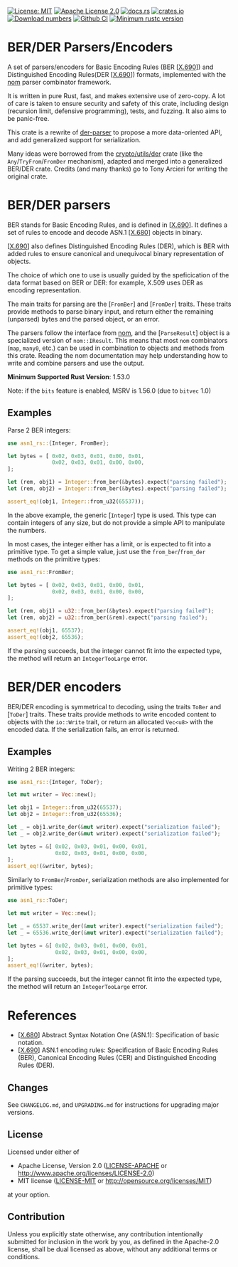 <!-- cargo-sync-readme start -->

[![License: MIT](https://img.shields.io/badge/License-MIT-yellow.svg)](./LICENSE-MIT)
[![Apache License 2.0](https://img.shields.io/badge/License-Apache%202.0-blue.svg)](./LICENSE-APACHE)
[![docs.rs](https://docs.rs/asn1-rs/badge.svg)](https://docs.rs/asn1-rs)
[![crates.io](https://img.shields.io/crates/v/asn1-rs.svg)](https://crates.io/crates/asn1-rs)
[![Download numbers](https://img.shields.io/crates/d/asn1-rs.svg)](https://crates.io/crates/asn1-rs)
[![Github CI](https://github.com/rusticata/asn1-rs/workflows/Continuous%20integration/badge.svg)](https://github.com/rusticata/asn1-rs/actions)
[![Minimum rustc version](https://img.shields.io/badge/rustc-1.53.0+-lightgray.svg)](#rust-version-requirements)

# BER/DER Parsers/Encoders

A set of parsers/encoders for Basic Encoding Rules (BER [[X.690]]) and Distinguished Encoding Rules(DER
[[X.690]]) formats, implemented with the [nom] parser combinator framework.

It is written in pure Rust, fast, and makes extensive use of zero-copy. A lot of care is taken
to ensure security and safety of this crate, including design (recursion limit, defensive
programming), tests, and fuzzing. It also aims to be panic-free.

This crate is a rewrite of [der-parser](https://crates.io/crates/der-parser) to propose a more data-oriented API,
and add generalized support for serialization.

Many ideas were borrowed from the [crypto/utils/der](https://github.com/RustCrypto/utils/tree/master/der) crate (like
the `Any`/`TryFrom`/`FromDer` mechanism), adapted and merged into a generalized BER/DER crate.
Credits (and many thanks) go to Tony Arcieri for writing the original crate.

# BER/DER parsers

BER stands for Basic Encoding Rules, and is defined in [[X.690]]. It defines a set of rules to
encode and decode ASN.1 [[X.680]] objects in binary.

[[X.690]] also defines Distinguished Encoding Rules (DER), which is BER with added rules to
ensure canonical and unequivocal binary representation of objects.

The choice of which one to use is usually guided by the speficication of the data format based
on BER or DER: for example, X.509 uses DER as encoding representation.

The main traits for parsing are the [`FromBer`] and [`FromDer`] traits.
These traits provide methods to parse binary input, and return either the remaining (unparsed) bytes
and the parsed object, or an error.

The parsers follow the interface from [nom], and the [`ParseResult`] object is a specialized version
of `nom::IResult`. This means that most `nom` combinators (`map`, `many0`, etc.) can be used in
combination to objects and methods from this crate. Reading the nom documentation may
help understanding how to write and combine parsers and use the output.

**Minimum Supported Rust Version**: 1.53.0

Note: if the `bits` feature is enabled, MSRV is 1.56.0 (due to `bitvec` 1.0)

## Examples

Parse 2 BER integers:

```rust
use asn1_rs::{Integer, FromBer};

let bytes = [ 0x02, 0x03, 0x01, 0x00, 0x01,
              0x02, 0x03, 0x01, 0x00, 0x00,
];

let (rem, obj1) = Integer::from_ber(&bytes).expect("parsing failed");
let (rem, obj2) = Integer::from_ber(&bytes).expect("parsing failed");

assert_eq!(obj1, Integer::from_u32(65537));
```

In the above example, the generic [`Integer`] type is used. This type can contain integers of any
size, but do not provide a simple API to manipulate the numbers.

In most cases, the integer either has a limit, or is expected to fit into a primitive type.
To get a simple value, just use the `from_ber`/`from_der` methods on the primitive types:

```rust
use asn1_rs::FromBer;

let bytes = [ 0x02, 0x03, 0x01, 0x00, 0x01,
              0x02, 0x03, 0x01, 0x00, 0x00,
];

let (rem, obj1) = u32::from_ber(&bytes).expect("parsing failed");
let (rem, obj2) = u32::from_ber(&rem).expect("parsing failed");

assert_eq!(obj1, 65537);
assert_eq!(obj2, 65536);
```

If the parsing succeeds, but the integer cannot fit into the expected type, the method will return
an `IntegerTooLarge` error.

# BER/DER encoders

BER/DER encoding is symmetrical to decoding, using the traits `ToBer` and [`ToDer`] traits.
These traits provide methods to write encoded content to objects with the `io::Write` trait,
or return an allocated `Vec<u8>` with the encoded data.
If the serialization fails, an error is returned.

## Examples

Writing 2 BER integers:

```rust
use asn1_rs::{Integer, ToDer};

let mut writer = Vec::new();

let obj1 = Integer::from_u32(65537);
let obj2 = Integer::from_u32(65536);

let _ = obj1.write_der(&mut writer).expect("serialization failed");
let _ = obj2.write_der(&mut writer).expect("serialization failed");

let bytes = &[ 0x02, 0x03, 0x01, 0x00, 0x01,
               0x02, 0x03, 0x01, 0x00, 0x00,
];
assert_eq!(&writer, bytes);
```

Similarly to `FromBer`/`FromDer`, serialization methods are also implemented for primitive types:

```rust
use asn1_rs::ToDer;

let mut writer = Vec::new();

let _ = 65537.write_der(&mut writer).expect("serialization failed");
let _ = 65536.write_der(&mut writer).expect("serialization failed");

let bytes = &[ 0x02, 0x03, 0x01, 0x00, 0x01,
               0x02, 0x03, 0x01, 0x00, 0x00,
];
assert_eq!(&writer, bytes);
```

If the parsing succeeds, but the integer cannot fit into the expected type, the method will return
an `IntegerTooLarge` error.

# References

- [[X.680]] Abstract Syntax Notation One (ASN.1): Specification of basic notation.
- [[X.690]] ASN.1 encoding rules: Specification of Basic Encoding Rules (BER), Canonical
  Encoding Rules (CER) and Distinguished Encoding Rules (DER).

[X.680]: http://www.itu.int/rec/T-REC-X.680/en "Abstract Syntax Notation One (ASN.1):
  Specification of basic notation."
[X.690]: https://www.itu.int/rec/T-REC-X.690/en "ASN.1 encoding rules: Specification of
  Basic Encoding Rules (BER), Canonical Encoding Rules (CER) and Distinguished Encoding Rules
  (DER)."
[nom]: https://github.com/Geal/nom "Nom parser combinator framework"
<!-- cargo-sync-readme end -->

## Changes

See `CHANGELOG.md`, and `UPGRADING.md` for instructions for upgrading major versions.

## License

Licensed under either of

 * Apache License, Version 2.0
   ([LICENSE-APACHE](LICENSE-APACHE) or http://www.apache.org/licenses/LICENSE-2.0)
 * MIT license
   ([LICENSE-MIT](LICENSE-MIT) or http://opensource.org/licenses/MIT)

at your option.

## Contribution

Unless you explicitly state otherwise, any contribution intentionally submitted
for inclusion in the work by you, as defined in the Apache-2.0 license, shall be
dual licensed as above, without any additional terms or conditions.
